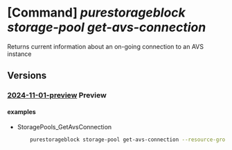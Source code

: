 # [Command] _purestorageblock storage-pool get-avs-connection_

Returns current information about an on-going connection to an AVS instance

## Versions

### [2024-11-01-preview](/Resources/mgmt-plane/L3N1YnNjcmlwdGlvbnMve30vcmVzb3VyY2Vncm91cHMve30vcHJvdmlkZXJzL3B1cmVzdG9yYWdlLmJsb2NrL3N0b3JhZ2Vwb29scy97fS9nZXRhdnNjb25uZWN0aW9u/2024-11-01-preview.xml) **Preview**

<!-- mgmt-plane /subscriptions/{}/resourcegroups/{}/providers/purestorage.block/storagepools/{}/getavsconnection 2024-11-01-preview -->

#### examples

- StoragePools_GetAvsConnection
    ```bash
        purestorageblock storage-pool get-avs-connection --resource-group rgpurestorage --storage-pool-name storagePoolname
    ```
